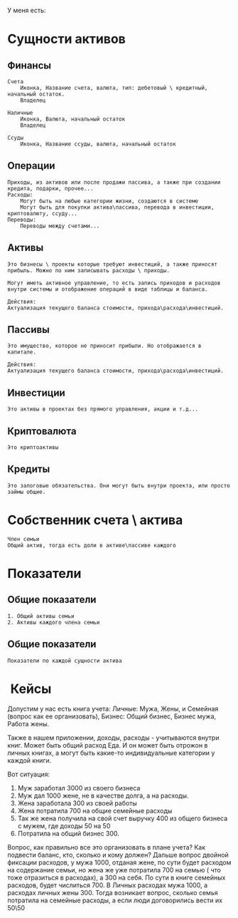 У меня есть: 

# Cущности активов

## Финансы

    Счета
        Иконка, Название счета, валюта, тип: дебетовый \ кредитный, начальный остаток.
        Владелец  

    Наличные
        Иконка, Валюта, начальный остаток
        Владелец 

    Ссуды
        Иконка, Название ссуды, валюта, начальный остаток

## Операции
    Приходы, из активов или после продажи пассива, а также при создании кредита, подарки, прочее...
    Расходы:
        Могут быть на любые категории жизни, создаются в системе
        Могут быть для покупки актива\пассива, перевода в инвестиции, криптовалюту, ссуду... 
    Переводы: 
        Переводы между счетами... 


## Активы 
    Это бизнесы \ проекты которые требуют инвестиций, а также приносят прибыль. Можно по ним записывать расходы \ приходы. 

    Могут иметь активное управление, то есть запись приходов и расходов внутри системы и отображение операций в виде таблицы и баланса. 
    
    Действия: 
    Актуализация текущего баланса стоимости, прихода\расхода\инвестиций. 

## Пассивы 
    Это имущество, которое не приносит прибыли. Но отображается в капитале. 
    
    Действия: 
    Актуализация текущего баланса стоимости, прихода\расхода\инвестиций.

## Инвестиции 
    Это активы в проектах без прямого управления, акции и т.д...

## Криптовалюта 
    Это криптоактивы

## Кредиты 
    Это залоговые обязательства. Они могут быть внутри проекта, или просто займы общие. 


# Собственник счета \ актива
    Член семьи
    Общий актив, тогда есть доли в активе\пассиве каждого 


# Показатели

## Общие показатели
    1. Общий активы семьи
    2. Активы каждого члена семьи 

## Общие показатели
    Показатели по каждой сущности актива

#  Кейсы

Допустим у нас есть книга учета:
    Личные: Мужа, Жены, и Семейная (вопрос как ее организовать),
    Бизнес: Общий бизнес, Бизнес мужа, Работа жены. 

Также в нашем приложении, доходы, расходы - учитываются внутри книг. 
Может быть общий расход Еда. И он может быть отрожон в личных книгах, а могут быть какие-то индивидуальные категории у каждой книги. 

Вот ситуация: 

1. Муж заработал 3000 из своего бизнеса
2. Муж дал 1000 жене, не в качестве долга, а на расходы. 
3. Жена заработала 300 из своей работы
4. Жена потратила 700 на общие семейные расходы
5. Так же жена получила на свой счет выручку 400 из общего бизнеса с мужем, где доходы 50 на 50 
6. Потратила на общий бизнес 300. 

Вопрос, как правильно все это организовать в плане учета? 
Как подвести баланс, кто, сколько и кому должен? 
Дальше вопрос двойной фиксации расходов, у мужа 1000, отданая жене, по сути будет расходом на содержание семьи, но жена же уже потратила 700 на семью ( что тоже отразиться в расходах), а 300 на себя. По сути в книге семейных расходов, будет числиться 700. В Личных расходах мужа 1000, а расходах личных жены 300. Тогда возникает вопрос, сколько семья потратила на семейные расходы, а если люди договорились вести их 50\50 
